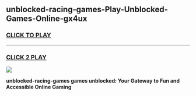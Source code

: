 
## unblocked-racing-games-Play-Unblocked-Games-Online-gx4ux
<h3>
<a href="https://premium76.site?title=unblocked-racing-games&ref=25A">CLICK TO PLAY</a></h3>
<hr>

<h3>
<a href="https://premium76.site?title=unblocked-racing-games&ref=25A">CLICK 2 PLAY</a>
  
</h3>

<a href="https://premium76.site?title=unblocked-racing-games&ref=25A"><img src="https://clearcache.store/games.png"></a>


**unblocked-racing-games games unblocked: Your Gateway to Fun and Accessible Online Gaming**
